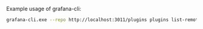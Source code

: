 
Example usage of grafana-cli: 
```bash
grafana-cli.exe --repo http://localhost:3011/plugins plugins list-remote
```